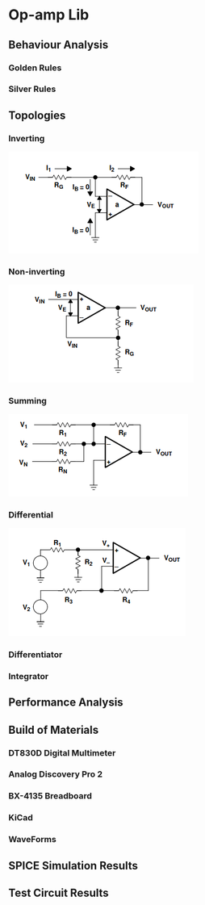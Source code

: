 # Op-amp Lib

## Behaviour Analysis

### Golden Rules

### Silver Rules

## Topologies

### Inverting 

![](img/ref/inverting.png)

### Non-inverting

![](img/ref/non-inverting.png)

### Summing

![](img/ref/summing.png)

### Differential

![](img/ref/differential.png)

### Differentiator

### Integrator

## Performance Analysis 

## Build of Materials

### DT830D Digital Multimeter

### Analog Discovery Pro 2

### BX-4135 Breadboard

### KiCad

### WaveForms

## SPICE Simulation Results

## Test Circuit Results

